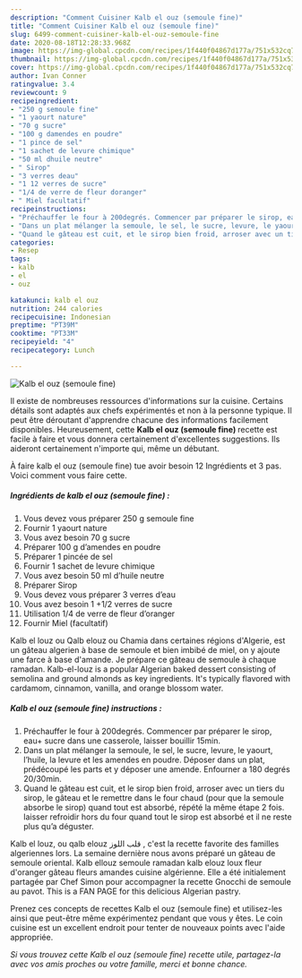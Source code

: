 ```yaml
---
description: "Comment Cuisiner Kalb el ouz (semoule fine)"
title: "Comment Cuisiner Kalb el ouz (semoule fine)"
slug: 6499-comment-cuisiner-kalb-el-ouz-semoule-fine
date: 2020-08-18T12:28:33.968Z
image: https://img-global.cpcdn.com/recipes/1f440f04867d177a/751x532cq70/kalb-el-ouz-semoule-fine-photo-principale-de-la-recette.jpg
thumbnail: https://img-global.cpcdn.com/recipes/1f440f04867d177a/751x532cq70/kalb-el-ouz-semoule-fine-photo-principale-de-la-recette.jpg
cover: https://img-global.cpcdn.com/recipes/1f440f04867d177a/751x532cq70/kalb-el-ouz-semoule-fine-photo-principale-de-la-recette.jpg
author: Ivan Conner
ratingvalue: 3.4
reviewcount: 9
recipeingredient:
- "250 g semoule fine"
- "1 yaourt nature"
- "70 g sucre"
- "100 g damendes en poudre"
- "1 pince de sel"
- "1 sachet de levure chimique"
- "50 ml dhuile neutre"
- " Sirop"
- "3 verres deau"
- "1 12 verres de sucre"
- "1/4 de verre de fleur doranger"
- " Miel facultatif"
recipeinstructions:
- "Préchauffer le four à 200degrés. Commencer par préparer le sirop, eau+ sucre dans une casserole, laisser bouillir 15min."
- "Dans un plat mélanger la semoule, le sel, le sucre, levure, le yaourt, l’huile, la levure et les amendes en poudre. Déposer dans un plat, prédécoupé les parts et y déposer une amende. Enfourner a 180 degrés 20/30min."
- "Quand le gâteau est cuit, et le sirop bien froid, arroser avec un tiers du sirop, le gâteau et le remettre dans le four chaud (pour que la semoule absorbe le sirop) quand tout est absorbé, répété la même étape 2 fois. laisser refroidir hors du four quand tout le sirop est absorbé et il ne reste plus qu’a déguster."
categories:
- Resep
tags:
- kalb
- el
- ouz

katakunci: kalb el ouz 
nutrition: 244 calories
recipecuisine: Indonesian
preptime: "PT39M"
cooktime: "PT33M"
recipeyield: "4"
recipecategory: Lunch

---
```



![Kalb el ouz (semoule fine)](https://img-global.cpcdn.com/recipes/1f440f04867d177a/751x532cq70/kalb-el-ouz-semoule-fine-photo-principale-de-la-recette.jpg)

Il existe de nombreuses ressources d'informations sur la cuisine. Certains détails sont adaptés aux chefs expérimentés et non à la personne typique. Il peut être déroutant d'apprendre chacune des informations facilement disponibles. Heureusement, cette <strong> Kalb el ouz (semoule fine) </strong> recette est facile à faire et vous donnera certainement d'excellentes suggestions. Ils aideront certainement n'importe qui, même un débutant.

<!--inarticleads1-->

À faire kalb el ouz (semoule fine) tue avoir besoin 12 Ingrédients et 3 pas. Voici comment vous faire cette.

##### Ingrédients de kalb el ouz (semoule fine) :

1. Vous devez vous préparer 250 g semoule fine
1. Fournir 1 yaourt nature
1. Vous avez besoin 70 g sucre
1. Préparer 100 g d’amendes en poudre
1. Préparer 1 pincée de sel
1. Fournir 1 sachet de levure chimique
1. Vous avez besoin 50 ml d’huile neutre
1. Préparer  Sirop
1. Vous devez vous préparer 3 verres d’eau
1. Vous avez besoin 1 +1/2 verres de sucre
1. Utilisation 1/4 de verre de fleur d’oranger
1. Fournir  Miel (facultatif)


Kalb el louz ou Qalb elouz ou Chamia dans certaines régions d&#39;Algerie, est un gâteau algerien à base de semoule et bien imbibé de miel, on y ajoute une farce à base d&#39;amande. Je prépare ce gâteau de semoule à chaque ramadan. Kalb-el-louz is a popular Algerian baked dessert consisting of semolina and ground almonds as key ingredients. It&#39;s typically flavored with cardamom, cinnamon, vanilla, and orange blossom water. 

<!--inarticleads2-->

##### Kalb el ouz (semoule fine) instructions :

1. Préchauffer le four à 200degrés. Commencer par préparer le sirop, eau+ sucre dans une casserole, laisser bouillir 15min.
1. Dans un plat mélanger la semoule, le sel, le sucre, levure, le yaourt, l’huile, la levure et les amendes en poudre. Déposer dans un plat, prédécoupé les parts et y déposer une amende. Enfourner a 180 degrés 20/30min.
1. Quand le gâteau est cuit, et le sirop bien froid, arroser avec un tiers du sirop, le gâteau et le remettre dans le four chaud (pour que la semoule absorbe le sirop) quand tout est absorbé, répété la même étape 2 fois. laisser refroidir hors du four quand tout le sirop est absorbé et il ne reste plus qu’a déguster.


Kalb el louz, ou qalb elouz قلب اللوز , c&#39;est la recette favorite des familles algeriennes lors. La semaine dernière nous avons préparé un gâteau de semoule oriental. Kalb ellouz semoule ramadan kalb elouz loux fleur d&#39;oranger gâteau fleurs amandes cuisine algérienne. Elle a été initialement partagée par Chef Simon pour accompagner la recette Gnocchi de semoule au pavot. This is a FAN PAGE for this delicious Algerian pastry. 

<!--inarticleads1-->

<p>
Prenez ces concepts de recettes Kalb el ouz (semoule fine) et utilisez-les ainsi que peut-être même expérimentez pendant que vous y êtes. Le coin cuisine est un excellent endroit pour tenter de nouveaux points avec l'aide appropriée.
</p>

<p>
<i>Si vous trouvez cette Kalb el ouz (semoule fine) recette utile, partagez-la avec vos amis proches ou votre famille, merci et bonne chance.</i>
</p>
